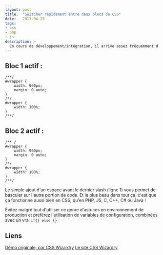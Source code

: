```yaml
---
layout: post
title:  "Switcher rapidement entre deux blocs de CSS"
date:   2013-04-29
tags:
- css
- php
- js
description: >
  En cours de développement/intégration, il arrive assez fréquemment d'avoir à basculer entre deux blocs de code. Vous pouvez bien évidemment utiliser votre éditeur préféré afin de (dé)commenter rapidement plusieurs lignes (généralement à l'aide d'un <kbd>Ctrl + K</kbd>), mais il existe aussi un petit trick pour le faire bien plus rapidement...
---
```


## Bloc 1 actif :

	/**/
	#wrapper {
		width: 960px;
		margin: 0 auto;
	}
	/*/
	#wrapper {
		width: 100%;
	}
	/**/

## Bloc 2 actif :

	/** /
	#wrapper {
		width: 960px;
		margin: 0 auto;
	}
	/*/
	#wrapper {
		width: 100%;
	}
	/**/

Le simple ajout d'un espace avant le dernier slash (ligne 1) vous permet de basculer sur l'autre portion de code. Et le plus beau dans tout ça, c'est que ça fonctionne aussi bien en CSS, qu'en PHP, JS, C, C++, C# ou Java !

Évitez malgré tout d'utiliser ce genre d'astuces en environnement de production et préférez l'utilisation de variables de configuration, combinées avec un vrai `if{} else {}`

## Liens
[Démo originale, par CSS Wizardry](http://jsfiddle.net/csswizardry/Kny3Q/)
[Le site CSS Wizardry](http://csswizardry.com/)
